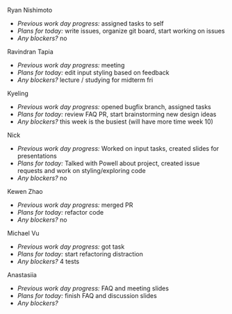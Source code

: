 Ryan Nishimoto  
+ *Previous work day progress:*
assigned tasks to self
+ *Plans for today:*
write issues, organize git board, start working on issues
+ *Any blockers?* no

Ravindran Tapia  
+ *Previous work day progress:*
meeting
+ *Plans for today:*
edit input styling based on feedback
+ *Any blockers?* lecture / studying for midterm fri

Kyeling  
+ *Previous work day progress:* opened bugfix branch, assigned tasks
+ *Plans for today:* review FAQ PR, start brainstorming new design ideas
+ *Any blockers?* this week is the busiest (will have more time week 10)

Nick  
+ *Previous work day progress:* Worked on input tasks, created slides for presentations
+ *Plans for today:* Talked with Powell about project, created issue requests and work on styling/exploring code
+ *Any blockers?* no

Kewen Zhao  
+ *Previous work day progress:*
merged PR
+ *Plans for today:*
refactor code
+ *Any blockers?* no

Michael Vu  
+ *Previous work day progress:* got task
+ *Plans for today:* start refactoring distraction
+ *Any blockers?* 4 tests

Anastasiia  
+ *Previous work day progress:*
FAQ and meeting slides
+ *Plans for today:*
finish FAQ and discussion slides
+ *Any blockers?*